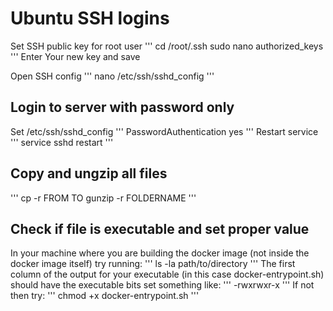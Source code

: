 # Ubuntu SSH logins
Set SSH public key for root user
'''
cd /root/.ssh
sudo nano authorized_keys
'''
Enter Your new key and save


Open SSH config
'''
nano /etc/ssh/sshd_config
'''

## Login to server with password only
Set /etc/ssh/sshd_config 
'''
PasswordAuthentication yes
'''
Restart service 
'''
service sshd restart
'''

## Copy and ungzip all files
'''
cp -r FROM TO
gunzip -r FOLDERNAME
'''

## Check if file is executable and set proper value
In your machine where you are building the docker image (not inside the docker image itself) try running:
'''
ls -la path/to/directory
'''
The first column of the output for your executable (in this case docker-entrypoint.sh) should have the executable bits set something like:
'''
-rwxrwxr-x
'''
If not then try:
'''
chmod +x docker-entrypoint.sh
'''